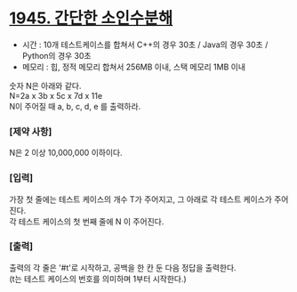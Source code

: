 # [1945. 간단한 소인수분해](https://swexpertacademy.com/main/code/problem/problemDetail.do?contestProbId=AV5Pl0Q6ANQDFAUq&categoryId=AV5Pl0Q6ANQDFAUq&categoryType=CODE&problemTitle=&orderBy=PASS_RATE&selectCodeLang=ALL&select-1=&pageSize=10&pageIndex=2&&&&&&&&&)

- 시간 : 10개 테스트케이스를 합쳐서 C++의 경우 30초 / Java의 경우 30초 / Python의 경우 30초
- 메모리 : 힙, 정적 메모리 합쳐서 256MB 이내, 스택 메모리 1MB 이내

숫자 N은 아래와 같다.
<br>
N=2a x 3b x 5c x 7d x 11e
<br>
N이 주어질 때 a, b, c, d, e 를 출력하라.


### [제약 사항]

N은 2 이상 10,000,000 이하이다.


### [입력]

가장 첫 줄에는 테스트 케이스의 개수 T가 주어지고, 그 아래로 각 테스트 케이스가 주어진다.
<br>
각 테스트 케이스의 첫 번째 줄에 N 이 주어진다.


### [출력]

출력의 각 줄은 '#t'로 시작하고, 공백을 한 칸 둔 다음 정답을 출력한다.
<br>
(t는 테스트 케이스의 번호를 의미하며 1부터 시작한다.)